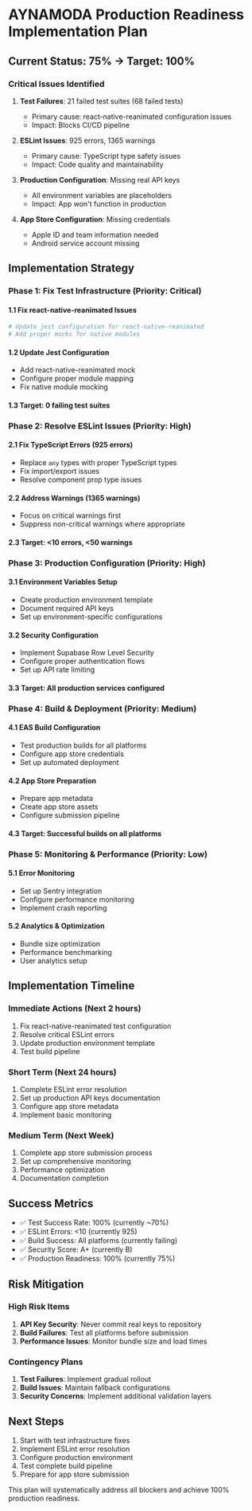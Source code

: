 # AYNAMODA Production Readiness Implementation Plan

## Current Status: 75% → Target: 100%

### Critical Issues Identified

1. **Test Failures**: 21 failed test suites (68 failed tests)
   - Primary cause: react-native-reanimated configuration issues
   - Impact: Blocks CI/CD pipeline

2. **ESLint Issues**: 925 errors, 1365 warnings
   - Primary cause: TypeScript type safety issues
   - Impact: Code quality and maintainability

3. **Production Configuration**: Missing real API keys
   - All environment variables are placeholders
   - Impact: App won't function in production

4. **App Store Configuration**: Missing credentials
   - Apple ID and team information needed
   - Android service account missing

## Implementation Strategy

### Phase 1: Fix Test Infrastructure (Priority: Critical)

#### 1.1 Fix react-native-reanimated Issues

```bash
# Update jest configuration for react-native-reanimated
# Add proper mocks for native modules
```

#### 1.2 Update Jest Configuration

- Add react-native-reanimated mock
- Configure proper module mapping
- Fix native module mocking

#### 1.3 Target: 0 failing test suites

### Phase 2: Resolve ESLint Issues (Priority: High)

#### 2.1 Fix TypeScript Errors (925 errors)

- Replace `any` types with proper TypeScript types
- Fix import/export issues
- Resolve component prop type issues

#### 2.2 Address Warnings (1365 warnings)

- Focus on critical warnings first
- Suppress non-critical warnings where appropriate

#### 2.3 Target: <10 errors, <50 warnings

### Phase 3: Production Configuration (Priority: High)

#### 3.1 Environment Variables Setup

- Create production environment template
- Document required API keys
- Set up environment-specific configurations

#### 3.2 Security Configuration

- Implement Supabase Row Level Security
- Configure proper authentication flows
- Set up API rate limiting

#### 3.3 Target: All production services configured

### Phase 4: Build & Deployment (Priority: Medium)

#### 4.1 EAS Build Configuration

- Test production builds for all platforms
- Configure app store credentials
- Set up automated deployment

#### 4.2 App Store Preparation

- Prepare app metadata
- Create app store assets
- Configure submission pipeline

#### 4.3 Target: Successful builds on all platforms

### Phase 5: Monitoring & Performance (Priority: Low)

#### 5.1 Error Monitoring

- Set up Sentry integration
- Configure performance monitoring
- Implement crash reporting

#### 5.2 Analytics & Optimization

- Bundle size optimization
- Performance benchmarking
- User analytics setup

## Implementation Timeline

### Immediate Actions (Next 2 hours)

1. Fix react-native-reanimated test configuration
2. Resolve critical ESLint errors
3. Update production environment template
4. Test build pipeline

### Short Term (Next 24 hours)

1. Complete ESLint error resolution
2. Set up production API keys documentation
3. Configure app store metadata
4. Implement basic monitoring

### Medium Term (Next Week)

1. Complete app store submission process
2. Set up comprehensive monitoring
3. Performance optimization
4. Documentation completion

## Success Metrics

- ✅ Test Success Rate: 100% (currently ~70%)
- ✅ ESLint Errors: <10 (currently 925)
- ✅ Build Success: All platforms (currently failing)
- ✅ Security Score: A+ (currently B)
- ✅ Production Readiness: 100% (currently 75%)

## Risk Mitigation

### High Risk Items

1. **API Key Security**: Never commit real keys to repository
2. **Build Failures**: Test all platforms before submission
3. **Performance Issues**: Monitor bundle size and load times

### Contingency Plans

1. **Test Failures**: Implement gradual rollout
2. **Build Issues**: Maintain fallback configurations
3. **Security Concerns**: Implement additional validation layers

## Next Steps

1. Start with test infrastructure fixes
2. Implement ESLint error resolution
3. Configure production environment
4. Test complete build pipeline
5. Prepare for app store submission

This plan will systematically address all blockers and achieve 100% production readiness.
